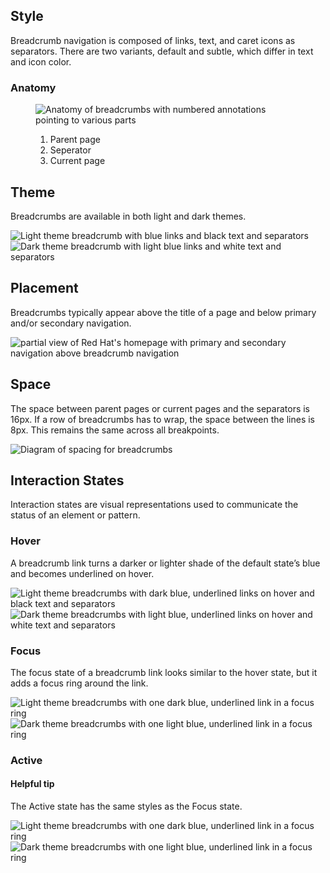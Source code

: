 ## Style

Breadcrumb navigation is composed of links, text, and caret icons as separators. There are two variants, default and subtle, which differ in text and icon color.

### Anatomy

<figure>
  <uxdot-example width-adjustment="295px">
    <img src="../breadcrumbs-anatomy.svg" alt="Anatomy of breadcrumbs with numbered annotations pointing to various parts">
  </uxdot-example>
  <figcaption>
     <ol>
       <li>Parent page</li>
       <li>Seperator</li>
       <li>Current page</li>
     </ol>
  </figcaption>
</figure>

## Theme

Breadcrumbs are available in both light and dark themes.

<div class="grid xs-two-columns">
  <uxdot-example width-adjustment="295px">
    <img src="../breadcrumb-theme-light.svg" alt="Light theme breadcrumb with blue links and black text and separators">
  </uxdot-example>

  <uxdot-example width-adjustment="295px" color-palette="darkest">
    <img src="../breadcrumb-theme-dark.svg" alt="Dark theme breadcrumb with light blue links and white text and separators">
  </uxdot-example>
</div>

## Placement

Breadcrumbs typically appear above the title of a page and below primary and/or secondary navigation.

<uxdot-example width-adjustment="1000px" variant="full" alignment="left" no-border>
    <img src="../breadcrumb-placement.svg" alt="partial view of Red Hat's homepage with primary and secondary navigation above breadcrumb navigation">
  </uxdot-example>

## Space

The space between parent pages or current pages and the separators is 16px. If a row of breadcrumbs has to wrap, the space between the lines is 8px. This remains the same across all breakpoints.

<uxdot-example width-adjustment="162px">
 <img  src="../breadcrumb-space.svg" alt="Diagram of spacing for breadcrumbs"  />
</uxdot-example>

## Interaction States

Interaction states are visual representations used to communicate the status of an element or pattern.

### Hover

A breadcrumb link turns a darker or lighter shade of the default state’s blue and becomes underlined on hover.

<div class="grid xs-two-columns">
  <uxdot-example width-adjustment="295px">
    <img src="../breadcrumb-hover-light.svg" alt="Light theme breadcrumbs with dark blue, underlined links on hover and black text and separators">
  </uxdot-example>

  <uxdot-example width-adjustment="295px" color-palette="darkest">
    <img src="../breadcrumb-hover-dark.svg" alt="Dark theme breadcrumbs with light blue, underlined links on hover and white text and separators">
  </uxdot-example>
</div>

### Focus

The focus state of a breadcrumb link looks similar to the hover state, but it adds a focus ring around the link.

<div class="grid xs-two-columns">
  <uxdot-example width-adjustment="295px">
    <img src="../breadcrumb-focus-light.svg" alt="Light theme breadcrumbs with one dark blue, underlined link in a focus ring">
  </uxdot-example>

  <uxdot-example width-adjustment="295px" color-palette="darkest">
    <img src="../breadcrumb-focus-dark.svg" alt="Dark theme breadcrumbs with one light blue, underlined link in a focus ring">
  </uxdot-example>
</div>

### Active

<rh-alert state="info">
  <h4 slot="header">Helpful tip</h4>
  <p>The Active state has the same styles as the Focus state.</p>
</rh-alert>

<div class="grid xs-two-columns">
  <uxdot-example width-adjustment="295px">
    <img src="../breadcrumb-active-light.svg" alt="Light theme breadcrumbs with one dark blue, underlined link in a focus ring">
  </uxdot-example>

  <uxdot-example width-adjustment="295px" color-palette="darkest">
    <img src="../breadcrumb-active-dark.svg" alt="Dark theme breadcrumbs with one light blue, underlined link in a focus ring">
  </uxdot-example>
</div>



